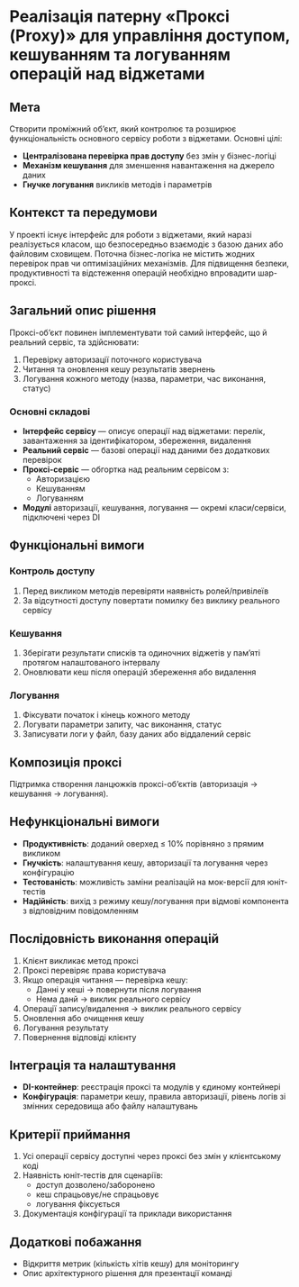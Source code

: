 ﻿# Реалізація патерну «Проксі (Proxy)» для управління доступом, кешуванням та логуванням операцій над віджетами

## Мета

Створити проміжний об’єкт, який контролює та розширює функціональність основного сервісу роботи з віджетами. Основні цілі:

- **Централізована перевірка прав доступу** без змін у бізнес-логіці
- **Механізм кешування** для зменшення навантаження на джерело даних
- **Гнучке логування** викликів методів і параметрів

## Контекст та передумови

У проекті існує інтерфейс для роботи з віджетами, який наразі реалізується класом, що безпосередньо взаємодіє з базою даних або файловим сховищем. Поточна бізнес-логіка не містить жодних перевірок прав чи оптимізаційних механізмів. Для підвищення безпеки, продуктивності та відстеження операцій необхідно впровадити шар-проксі.

## Загальний опис рішення

Проксі-об’єкт повинен імплементувати той самий інтерфейс, що й реальний сервіс, та здійснювати:

1. Перевірку авторизації поточного користувача
2. Читання та оновлення кешу результатів звернень
3. Логування кожного методу (назва, параметри, час виконання, статус)

### Основні складові

- **Інтерфейс сервісу** — описує операції над віджетами: перелік, завантаження за ідентифікатором, збереження, видалення
- **Реальний сервіс** — базові операції над даними без додаткових перевірок
- **Проксі-сервіс** — обгортка над реальним сервісом з:
  - Авторизацією
  - Кешуванням
  - Логуванням
- **Модулі** авторизації, кешування, логування — окремі класи/сервіси, підключені через DI

## Функціональні вимоги

### Контроль доступу

1. Перед викликом методів перевіряти наявність ролей/привілеїв
2. За відсутності доступу повертати помилку без виклику реального сервісу

### Кешування

1. Зберігати результати списків та одиночних віджетів у пам’яті протягом налаштованого інтервалу
2. Оновлювати кеш після операцій збереження або видалення

### Логування

1. Фіксувати початок і кінець кожного методу
2. Логувати параметри запиту, час виконання, статус
3. Записувати логи у файл, базу даних або віддалений сервіс

## Композиція проксі

Підтримка створення ланцюжків проксі-об’єктів (авторизація → кешування → логування).

## Нефункціональні вимоги

- **Продуктивність**: доданий оверхед ≤ 10% порівняно з прямим викликом
- **Гнучкість**: налаштування кешу, авторизації та логування через конфігурацію
- **Тестованість**: можливість заміни реалізацій на мок-версії для юніт-тестів
- **Надійність**: вихід з режиму кешу/логування при відмові компонента з відповідним повідомленням

## Послідовність виконання операцій

1. Клієнт викликає метод проксі
2. Проксі перевіряє права користувача
3. Якщо операція читання — перевірка кешу:
   - Данні у кеші → повернути після логування
   - Нема данй → виклик реального сервісу
4. Операції запису/видалення → виклик реального сервісу
5. Оновлення або очищення кешу
6. Логування результату
7. Повернення відповіді клієнту

## Інтеграція та налаштування

- **DI-контейнер**: реєстрація проксі та модулів у єдиному контейнері
- **Конфігурація**: параметри кешу, правила авторизації, рівень логів зі змінних середовища або файлу налаштувань

## Критерії приймання

1. Усі операції сервісу доступні через проксі без змін у клієнтському коді
2. Наявність юніт‑тестів для сценаріїв:
   - доступ дозволено/заборонено
   - кеш спрацьовує/не спрацьовує
   - логування фіксується
3. Документація конфігурації та приклади використання

## Додаткові побажання

- Відкриття метрик (кількість хітів кешу) для моніторингу
- Опис архітектурного рішення для презентації команді